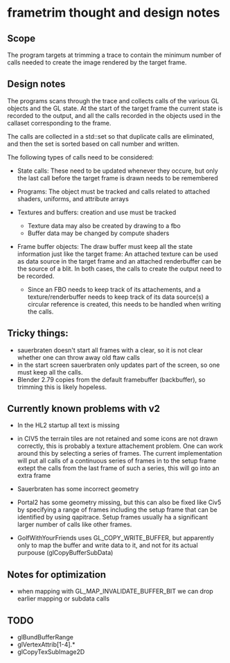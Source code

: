 # frametrim thought and design notes

## Scope

The program targets at trimming a trace to contain the minimum number
of calls needed to create the image rendered by the target frame.

## Design notes

The programs scans through the trace and collects calls of the various
GL objects and the GL state. At the start of the target frame the
current state is recorded to the output, and all the calls recorded in
the objects used in the callaset corresponding to the frame.

The calls are collected in a std::set so that duplicate calls are
eliminated, and then the set is sorted based on call number and written.


The following types of calls need to be considered:

* State calls: These need to be updated whenever they occure, but only the
  last call before the target frame is drawn needs to be remembered

* Programs: The object must be tracked and calls related to attached
  shaders, uniforms, and attribute arrays

* Textures and buffers: creation and use must be tracked
  - Texture data may also be created by drawing to a fbo
  - Buffer data may be changed by compute shaders

* Frame buffer objects:
  The draw buffer must keep all the state information just like the target
  frame: An attached texture can be used as data source in the target frame
  and an attached renderbuffer can be the source of a blit. In both cases,
  the calls to create the output need to be recorded.
  - Since an FBO needs to keep track of its attachements, and a
    texture/renderbuffer needs to keep track of its data source(s)  a circular
    reference is created, this needs to be handled when writing the calls.

## Tricky things:

* sauerbraten doesn't start all frames with a clear, so it is not clear whether
  one can throw away old ftaw calls
* in the start screen sauerbraten only updates part of the screen, so one
  must keep all the calls.
* Blender 2.79 copies from the default framebuffer (backbuffer), so trimming
  this is likely hopeless.

## Currently known problems with v2

* In the HL2 startup all text is missing

* in CIV5 the terrain tiles are not retained and some icons are not drawn
  correctly, this is probably a texture attachement problem. One can work
  around this by selecting a series of frames. The current implementation
  will put all calls of a continuous series of frames in to the setup frame
  extept the calls from the last frame of such a series, this will go
  into an extra frame

* Sauerbraten has some incorrect geometry

* Portal2 has some geometry missing, but this can also be fixed like Civ5
  by specifying a range of frames including the setup frame that can be
  identified by using qapitrace. Setup frames usually ha a significant larger
  number of calls like other frames.

* GolfWithYourFriends uses GL_COPY_WRITE_BUFFER, but apparently only to
  map the buffer and write data to it, and not for its actual purpouse
  (glCopyBufferSubData)

## Notes for optimization

* when mapping with GL_MAP_INVALIDATE_BUFFER_BIT we can drop earlier mapping
  or subdata calls

## TODO

* glBundBufferRange
* glVertexAttrib[1-4].*
* glCopyTexSubImage2D

